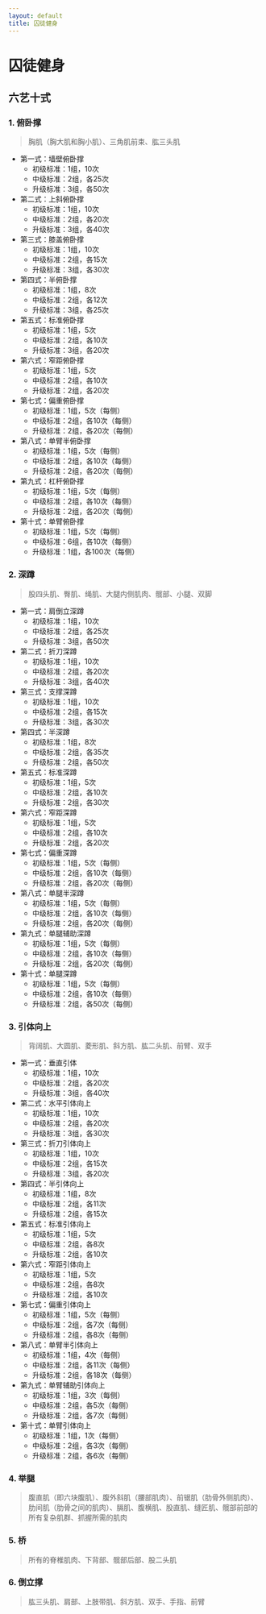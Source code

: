 ```yaml
---
layout: default
title: 囚徒健身
---
```


# 囚徒健身

## 六艺十式

### 1. 俯卧撑
> 胸肌（胸大肌和胸小肌）、三角肌前束、肱三头肌
- 第一式：墙壁俯卧撑
  - 初级标准：1组，10次
  - 中级标准：2组，各25次
  - 升级标准：3组，各50次
- 第二式：上斜俯卧撑
  - 初级标准：1组，10次
  - 中级标准：2组，各20次
  - 升级标准：3组，各40次
- 第三式：膝盖俯卧撑
  - 初级标准：1组，10次
  - 中级标准：2组，各15次
  - 升级标准：3组，各30次
- 第四式：半俯卧撑
  - 初级标准：1组，8次
  - 中级标准：2组，各12次
  - 升级标准：3组，各25次
- 第五式：标准俯卧撑
  - 初级标准：1组，5次
  - 中级标准：2组，各10次
  - 升级标准：3组，各20次
- 第六式：窄距俯卧撑
  - 初级标准：1组，5次
  - 中级标准：2组，各10次
  - 升级标准：2组，各20次
- 第七式：偏重俯卧撑
  - 初级标准：1组，5次（每侧）
  - 中级标准：2组，各10次（每侧）
  - 升级标准：2组，各20次（每侧）
- 第八式：单臂半俯卧撑
  - 初级标准：1组，5次（每侧）
  - 中级标准：2组，各10次（每侧）
  - 升级标准：2组，各20次（每侧）
- 第九式：杠杆俯卧撑
  - 初级标准：1组，5次（每侧）
  - 中级标准：2组，各10次（每侧）
  - 升级标准：2组，各20次（每侧）
- 第十式：单臂俯卧撑
  - 初级标准：1组，5次（每侧）
  - 中级标准：6组，各10次（每侧）
  - 升级标准：1组，各100次（每侧）

### 2. 深蹲
> 股四头肌、臀肌、绳肌、大腿内侧肌肉、髋部、小腿、双脚
- 第一式：肩倒立深蹲
  - 初级标准：1组，10次
  - 中级标准：2组，各25次
  - 升级标准：3组，各50次
- 第二式：折刀深蹲
  - 初级标准：1组，10次
  - 中级标准：2组，各20次
  - 升级标准：3组，各40次
- 第三式：支撑深蹲
  - 初级标准：1组，10次
  - 中级标准：2组，各15次
  - 升级标准：3组，各30次
- 第四式：半深蹲
  - 初级标准：1组，8次
  - 中级标准：2组，各35次
  - 升级标准：2组，各50次
- 第五式：标准深蹲
  - 初级标准：1组，5次
  - 中级标准：2组，各10次
  - 升级标准：2组，各30次
- 第六式：窄距深蹲
  - 初级标准：1组，5次
  - 中级标准：2组，各10次
  - 升级标准：2组，各20次
- 第七式：偏重深蹲
  - 初级标准：1组，5次（每侧）
  - 中级标准：2组，各10次（每侧）
  - 升级标准：2组，各20次（每侧）
- 第八式：单腿半深蹲
  - 初级标准：1组，5次（每侧）
  - 中级标准：2组，各10次（每侧）
  - 升级标准：2组，各20次（每侧）
- 第九式：单腿辅助深蹲
  - 初级标准：1组，5次（每侧）
  - 中级标准：2组，各10次（每侧）
  - 升级标准：2组，各20次（每侧）
- 第十式：单腿深蹲
  - 初级标准：1组，5次（每侧）
  - 中级标准：2组，各10次（每侧）
  - 升级标准：2组，各50次（每侧）

### 3. 引体向上
> 背阔肌、大圆肌、菱形肌、斜方肌、肱二头肌、前臂、双手
- 第一式：垂直引体
  - 初级标准：1组，10次
  - 中级标准：2组，各20次
  - 升级标准：3组，各40次
- 第二式：水平引体向上
  - 初级标准：1组，10次
  - 中级标准：2组，各20次
  - 升级标准：3组，各30次
- 第三式：折刀引体向上
  - 初级标准：1组，10次
  - 中级标准：2组，各15次
  - 升级标准：3组，各20次
- 第四式：半引体向上
  - 初级标准：1组，8次
  - 中级标准：2组，各11次
  - 升级标准：2组，各15次
- 第五式：标准引体向上
  - 初级标准：1组，5次
  - 中级标准：2组，各8次
  - 升级标准：2组，各10次
- 第六式：窄距引体向上
  - 初级标准：1组，5次
  - 中级标准：2组，各8次
  - 升级标准：2组，各10次
- 第七式：偏重引体向上
  - 初级标准：1组，5次（每侧）
  - 中级标准：2组，各7次（每侧）
  - 升级标准：2组，各8次（每侧）
- 第八式：单臂半引体向上
  - 初级标准：1组，4次（每侧）
  - 中级标准：2组，各11次（每侧）
  - 升级标准：2组，各18次（每侧）
- 第九式：单臂辅助引体向上
  - 初级标准：1组，3次（每侧）
  - 中级标准：2组，各5次（每侧）
  - 升级标准：2组，各7次（每侧）
- 第十式：单臂引体向上
  - 初级标准：1组，1次（每侧）
  - 中级标准：2组，各3次（每侧）
  - 升级标准：2组，各6次（每侧）

### 4. 举腿
> 腹直肌（即六块腹肌）、腹外斜肌（腰部肌肉）、前锯肌（肋骨外侧肌肉）、肋间肌（肋骨之间的肌肉）、膈肌、腹横肌、股直肌、缝匠肌、髋部前部的所有复杂肌群、抓握所需的肌肉

### 5. 桥
> 所有的脊椎肌肉、下背部、髋部后部、股二头肌

### 6. 倒立撑
> 肱三头肌、肩部、上肢带肌、斜方肌、双手、手指、前臂